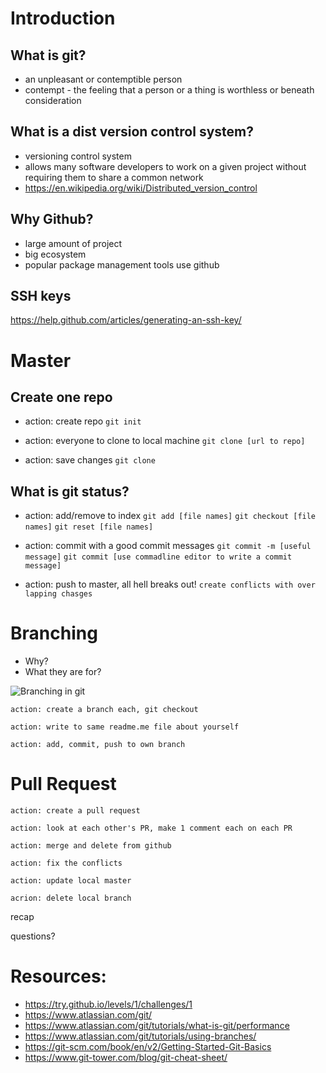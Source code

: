 # Introduction

## What is git?
- an unpleasant or contemptible person
- contempt - the feeling that a person or a thing is worthless or beneath consideration

## What is a dist version control system?
- versioning control system
- allows many software developers to work on a given project without requiring them to share a common network
- https://en.wikipedia.org/wiki/Distributed_version_control

## Why Github?
- large amount of project
- big ecosystem 
- popular package management tools use github

## SSH keys
https://help.github.com/articles/generating-an-ssh-key/

# Master
## Create one repo
- action: create repo
  `git init`

- action: everyone to clone to local machine
  `git clone [url to repo]`

- action: save changes
  `git clone`

## What is git status?

- action: add/remove to index
  `git add [file names]` `git checkout [file names]` `git reset [file names]`

- action: commit with a good commit messages
  `git commit -m [useful message]` `git commit [use commadline editor to write a commit message]`

- action: push to master, all hell breaks out!
  `create conflicts with over lapping chasges`

# Branching
* Why? 
* What they are for?

![Branching in git](https://www.atlassian.com/git/images/tutorials/collaborating/using-branches/hero.svg)

`action: create a branch each, git checkout`

`action: write to same readme.me file about yourself`

`action: add, commit, push to own branch`

# Pull Request

`action: create a pull request`

`action: look at each other's PR, make 1 comment each on each PR`

`action: merge and delete from github`

`action: fix the conflicts`

`action: update local master`

`acrion: delete local branch`

recap

questions?


# Resources:
* https://try.github.io/levels/1/challenges/1
* https://www.atlassian.com/git/
* https://www.atlassian.com/git/tutorials/what-is-git/performance
* https://www.atlassian.com/git/tutorials/using-branches/
* https://git-scm.com/book/en/v2/Getting-Started-Git-Basics
* https://www.git-tower.com/blog/git-cheat-sheet/




